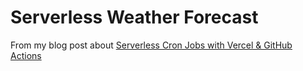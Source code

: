 # Serverless Weather Forecast

From my blog post about [Serverless Cron Jobs with Vercel & GitHub Actions](https://jessesibley.com/serverless-cron-jobs)
